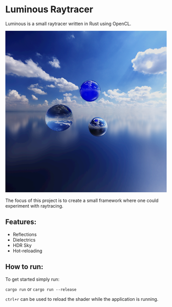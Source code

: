 # Luminous Raytracer

Luminous is a small raytracer written in Rust using OpenCL.

![Alt text](doc/luminous_example.png)

The focus of this project is to create a small framework where one could experiment with raytracing.

## Features:
- Reflections
- Dielectrics
- HDR Sky
- Hot-reloading

## How to run:

To get started simply run:

`cargo run` or `cargo run --release`

`ctrl+r` can be used to reload the shader while the application is running.